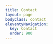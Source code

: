 ```yaml
---
title: Contact
layout: page
bodyClass: contact
eleventyNavigation:
  key: Contact
  order: 900
---
```

